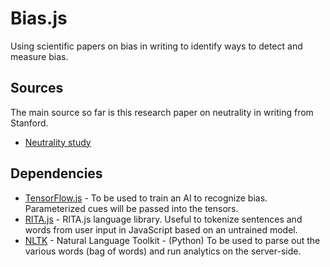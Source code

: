 # Bias.js
Using scientific papers on bias in writing to identify ways to detect and measure bias.

## Sources
The main source so far is this research paper on neutrality in writing from Stanford.

* [Neutrality study](https://web.stanford.edu/~jurafsky/pubs/neutrality.pdf)


## Dependencies

* [TensorFlow.js](https://js.tensorflow.org/) - To be used to train an AI to recognize bias. Parameterized cues will be passed into the tensors.
* [RITA.js](https://rednoise.org/rita/) - RITA.js language library. Useful to tokenize sentences and words from user input in JavaScript based on an untrained model.
* [NLTK](http://www.nltk.org/) - Natural Language Toolkit - (Python) To be used to parse out the various words (bag of words) and run analytics on the server-side.
